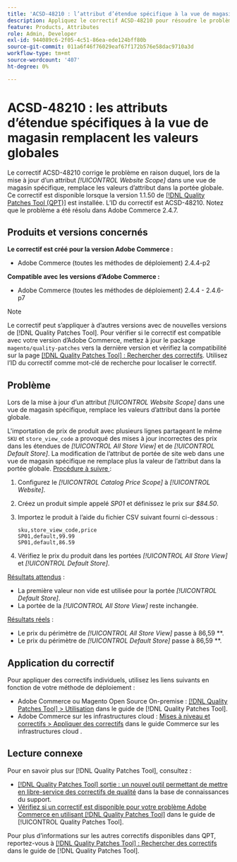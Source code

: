 ```yaml
---
title: 'ACSD-48210 : l’attribut d’étendue spécifique à la vue de magasin remplace les valeurs globales'
description: Appliquez le correctif ACSD-48210 pour résoudre le problème Adobe Commerce de mise à jour d’un attribut *[!UICONTROL Website Scope]* dans une vue de magasin spécifique qui remplace les valeurs d’attribut dans la portée globale.
feature: Products, Attributes
role: Admin, Developer
exl-id: 944089c6-2f05-4c51-86ea-ede124bff80b
source-git-commit: 011a6f46f76029eaf67f172b576e58dac9710a3d
workflow-type: tm+mt
source-wordcount: '407'
ht-degree: 0%

---
```


# ACSD-48210 : les attributs d’étendue spécifiques à la vue de magasin remplacent les valeurs globales

Le correctif ACSD-48210 corrige le problème en raison duquel, lors de la mise à jour d’un attribut *[!UICONTROL Website Scope]* dans une vue de magasin spécifique, remplace les valeurs d’attribut dans la portée globale. Ce correctif est disponible lorsque la version 1.1.50 de [[!DNL Quality Patches Tool (QPT)]](https://experienceleague.adobe.com/fr/docs/commerce-operations/tools/quality-patches-tool/quality-patches-tool-to-self-serve-quality-patches) est installée. L’ID du correctif est ACSD-48210. Notez que le problème a été résolu dans Adobe Commerce 2.4.7.

## Produits et versions concernés

**Le correctif est créé pour la version Adobe Commerce :**

* Adobe Commerce (toutes les méthodes de déploiement) 2.4.4-p2

**Compatible avec les versions d’Adobe Commerce :**

* Adobe Commerce (toutes les méthodes de déploiement) 2.4.4 - 2.4.6-p7

>[!NOTE]
>
>Le correctif peut s’appliquer à d’autres versions avec de nouvelles versions de [!DNL Quality Patches Tool]. Pour vérifier si le correctif est compatible avec votre version d’Adobe Commerce, mettez à jour le package `magento/quality-patches` vers la dernière version et vérifiez la compatibilité sur la page [[!DNL Quality Patches Tool] : Rechercher des correctifs](https://experienceleague.adobe.com/tools/commerce-quality-patches/index.html?lang=fr). Utilisez l’ID du correctif comme mot-clé de recherche pour localiser le correctif.

## Problème

Lors de la mise à jour d’un attribut *[!UICONTROL Website Scope]* dans une vue de magasin spécifique, remplace les valeurs d’attribut dans la portée globale.

L&#39;importation de prix de produit avec plusieurs lignes partageant le même `SKU` et `store_view_code` a provoqué des mises à jour incorrectes des prix dans les étendues de *[!UICONTROL All Store View]* et de *[!UICONTROL Default Store]*. La modification de l’attribut de portée de site web dans une vue de magasin spécifique ne remplace plus la valeur de l’attribut dans la portée globale.
<u>Procédure à suivre </u> :

1. Configurez le *[!UICONTROL Catalog Price Scope]* à *[!UICONTROL Website]*.
1. Créez un produit simple appelé *SP01* et définissez le prix sur *$84.50*.
1. Importez le produit à l’aide du fichier CSV suivant fourni ci-dessous :

   ```
   sku,store_view_code,price
   SP01,default,99.99
   SP01,default,86.59
   ```

1. Vérifiez le prix du produit dans les portées *[!UICONTROL All Store View]* et *[!UICONTROL Default Store]*.

<u>Résultats attendus</u> :

* La première valeur non vide est utilisée pour la portée *[!UICONTROL Default Store]*.
* La portée de la *[!UICONTROL All Store View]* reste inchangée.

<u>Résultats réels</u> :

* Le prix du périmètre de *[!UICONTROL All Store View]* passe à 86,59 **.
* Le prix du périmètre de *[!UICONTROL Default Store]* passe à 86,59 **.

## Application du correctif

Pour appliquer des correctifs individuels, utilisez les liens suivants en fonction de votre méthode de déploiement :

* Adobe Commerce ou Magento Open Source On-premise : [[!DNL Quality Patches Tool] > Utilisation](/help/tools/quality-patches-tool/usage.md) dans le guide de [!DNL Quality Patches Tool].
* Adobe Commerce sur les infrastructures cloud : [Mises à niveau et correctifs > Appliquer des correctifs](https://experienceleague.adobe.com/docs/commerce-cloud-service/user-guide/develop/upgrade/apply-patches.html?lang=fr) dans le guide Commerce sur les infrastructures cloud .

## Lecture connexe

Pour en savoir plus sur [!DNL Quality Patches Tool], consultez :

* [[!DNL Quality Patches Tool] sortie : un nouvel outil permettant de mettre en libre-service des correctifs de qualité](https://experienceleague.adobe.com/fr/docs/commerce-operations/tools/quality-patches-tool/quality-patches-tool-to-self-serve-quality-patches) dans la base de connaissances du support.
* [Vérifiez si un correctif est disponible pour votre problème Adobe Commerce en utilisant [!DNL Quality Patches Tool]](/help/tools/quality-patches-tool/patches-available-in-qpt/check-patch-for-magento-issue-with-magento-quality-patches.md) dans le guide de [!UICONTROL Quality Patches Tool].


Pour plus d’informations sur les autres correctifs disponibles dans QPT, reportez-vous à [[!DNL Quality Patches Tool] : Rechercher des correctifs](https://experienceleague.adobe.com/tools/commerce-quality-patches/index.html?lang=fr) dans le guide de [!DNL Quality Patches Tool].
